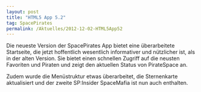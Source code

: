 ```yaml
---
layout: post
title: "HTML5 App 5.2"
tag: SpacePirates
permalink: /Aktuelles/2012-12-02-HTML5App52
---
```


Die neueste Version der SpacePirates App bietet eine überarbeitete Startseite, die jetzt hoffentlich wesentlich informativer und nützlicher ist, als in der alten Version. Sie bietet einen schnellen Zugriff auf die neusten Favoriten und Piraten und zeigt den aktuellen Status von PirateSpace an.

Zudem wurde die Menüstruktur etwas überarbeitet, die Sternenkarte aktualisiert und der zweite SP:Insider SpaceMafia ist nun auch enthalten.
